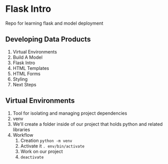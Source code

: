 # Flask Intro

Repo for learning flask and model deployment

## Developing Data Products

1. Virtual Environments
1. Build A Model
1. Flask Intro
1. HTML Templates
1. HTML Forms
1. Styling
1. Next Steps

## Virtual Environments

1. Tool for isolating and managing project dependencies
1. venv
1. We'll create a folder inside of our project that holds python and related libraries
1. Workflow
    1. Creation `python -m venv`
    1. Activate it `. env/bin/activate`
    1. Work on our project
    1. `deactivate`